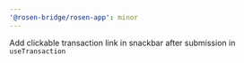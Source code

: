```yaml
---
'@rosen-bridge/rosen-app': minor
---
```


Add clickable transaction link in snackbar after submission in `useTransaction`
